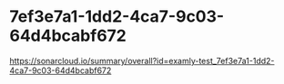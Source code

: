 # 7ef3e7a1-1dd2-4ca7-9c03-64d4bcabf672
https://sonarcloud.io/summary/overall?id=examly-test_7ef3e7a1-1dd2-4ca7-9c03-64d4bcabf672
